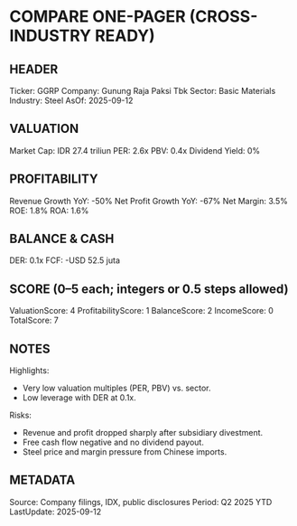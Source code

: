 # COMPARE ONE-PAGER (CROSS-INDUSTRY READY)

## HEADER
Ticker: GGRP
Company: Gunung Raja Paksi Tbk
Sector: Basic Materials
Industry: Steel
AsOf: 2025-09-12

## VALUATION
Market Cap: IDR 27.4 triliun
PER: 2.6x
PBV: 0.4x
Dividend Yield: 0%

## PROFITABILITY
Revenue Growth YoY: -50%
Net Profit Growth YoY: -67%
Net Margin: 3.5%
ROE: 1.8%
ROA: 1.6%

## BALANCE & CASH
DER: 0.1x
FCF: -USD 52.5 juta

## SCORE (0–5 each; integers or 0.5 steps allowed)
ValuationScore: 4
ProfitabilityScore: 1
BalanceScore: 2
IncomeScore: 0
TotalScore: 7

## NOTES
Highlights:
- Very low valuation multiples (PER, PBV) vs. sector.
- Low leverage with DER at 0.1x.

Risks:
- Revenue and profit dropped sharply after subsidiary divestment.
- Free cash flow negative and no dividend payout.
- Steel price and margin pressure from Chinese imports.

## METADATA
Source: Company filings, IDX, public disclosures
Period: Q2 2025 YTD
LastUpdate: 2025-09-12